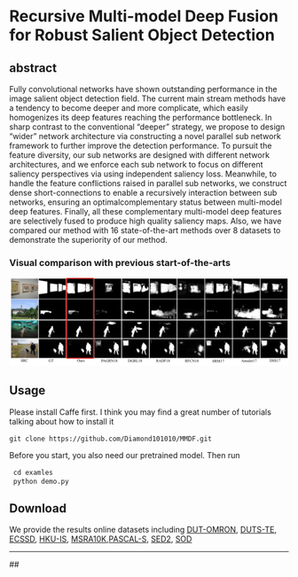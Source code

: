 # Recursive Multi-model Deep Fusion for Robust Salient Object Detection

## abstract
Fully convolutional networks have shown outstanding performance in the image salient object detection field. The current main stream methods have a tendency to become deeper and more complicate, which easily homogenizes its deep features reaching the performance bottleneck. In sharp contrast to the conventional “deeper” strategy, we propose to design “wider” network architecture via constructing a novel parallel sub network framework to further improve the detection performance. To pursuit the feature diversity, our sub networks are designed with different network architectures, and we enforce each sub network to focus on different saliency perspectives via using independent saliency loss. Meanwhile, to handle the feature conflictions raised in parallel sub networks, we construct dense short-connections to enable a recursively interaction between sub networks, ensuring an optimalcomplementary status between multi-model deep features. Finally, all these complementary multi-model deep features are selectively fused to produce high quality saliency maps. Also, we have compared our method with 16 state-of-the-art methods over 8 datasets to demonstrate the superiority of our method. 

### Visual comparison with previous start-of-the-arts

![fig1](./image/sal_map.png)

## Usage
Please install Caffe first. I think you may find a great number of tutorials talking about how to install it


	
	git clone https://github.com/Diamond101010/MMDF.git
	
Before you start, you also need our pretrained model.
 Then run
 
	 cd examles
	 python demo.py


## Download

We provide the results online datasets including  [DUT-OMRON](https://drive.google.com/open?id=1hq6w_LhvMblyYdLFFskLtR77wm4NDFFm), [DUTS-TE](https://drive.google.com/open?id=1LYsFtnCOGiCSL4nyyD9UWw1T0gBo-34F), [ECSSD](https://drive.google.com/open?id=1QHkds8ZMAB_YdJZ8WaOb-mFQnHDa55Un), [HKU-IS](https://drive.google.com/open?id=1ApPVWLRDJDsT0iM54jZyevkErqcVPJSy), [MSRA10K](https://drive.google.com/open?id=1-u1KEfbYWXrJ1Ku1bgW8dZ1i2FnwjGiX),[PASCAL-S](https://drive.google.com/open?id=1jMuhfouo3sFXcDYHZtt8S7iWanUv4ftE), [SED2](https://drive.google.com/open?id=1PwyQvGqaeMKrz91JomZ-0OGQUgOV2XAN), [SOD](https://drive.google.com/open?id=1dwwZ-bxrUAYI0Q7q2Q8SXKP0WFYn25cf)

<hr>
## 


